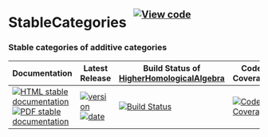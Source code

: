 <!-- BEGIN HEADER -->
# StableCategories&ensp;<sup><sup>[![View code][code-img]][code-url]</sup></sup>

### Stable categories of additive categories

| Documentation | Latest Release | Build Status of [HigherHomologicalAlgebra](/../../) | Code Coverage |
| ------------- | -------------- | ------------ | ------------- |
| [![HTML stable documentation][html-img]][html-url] [![PDF stable documentation][pdf-img]][pdf-url] | [![version][version-img]][version-url] [![date][date-img]][date-url] | [![Build Status][tests-img]][tests-url] | [![Code Coverage][codecov-img]][codecov-url] |

<!-- END HEADER -->

<!-- BEGIN FOOTER -->
[html-img]: https://img.shields.io/badge/🔗%20HTML-stable-blue.svg
[html-url]: https://homalg-project.github.io/HigherHomologicalAlgebra/StableCategories/doc/chap0_mj.html

[pdf-img]: https://img.shields.io/badge/🔗%20PDF-stable-blue.svg
[pdf-url]: https://homalg-project.github.io/HigherHomologicalAlgebra/StableCategories/download_pdf.html

[version-img]: https://img.shields.io/endpoint?url=https://homalg-project.github.io/HigherHomologicalAlgebra/StableCategories/badge_version.json&label=🔗%20version&color=yellow
[version-url]: https://homalg-project.github.io/HigherHomologicalAlgebra/StableCategories/view_release.html

[date-img]: https://img.shields.io/endpoint?url=https://homalg-project.github.io/HigherHomologicalAlgebra/StableCategories/badge_date.json&label=🔗%20released%20on&color=yellow
[date-url]: https://homalg-project.github.io/HigherHomologicalAlgebra/StableCategories/view_release.html

[tests-img]: https://github.com/homalg-project/HigherHomologicalAlgebra/actions/workflows/Tests.yml/badge.svg?branch=master
[tests-url]: https://github.com/homalg-project/HigherHomologicalAlgebra/actions/workflows/Tests.yml?query=branch%3Amaster

[codecov-img]: https://codecov.io/gh/homalg-project/HigherHomologicalAlgebra/branch/master/graph/badge.svg?flag=StableCategories
[codecov-url]: https://app.codecov.io/gh/homalg-project/HigherHomologicalAlgebra/tree/master/StableCategories

[code-img]: https://img.shields.io/badge/-View%20code-blue?logo=github
[code-url]: https://github.com/homalg-project/HigherHomologicalAlgebra/tree/master/StableCategories#top
<!-- END FOOTER -->
